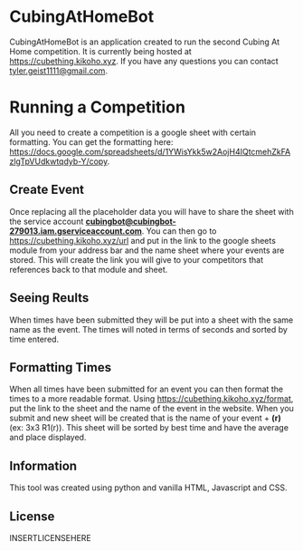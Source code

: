 # CubingAtHomeBot
CubingAtHomeBot is an application created to run the second Cubing At Home competition. It is currently being hosted at https://cubething.kikoho.xyz. If you have any questions you can contact tyler.geist1111@gmail.com.
<br>
# Running a Competition
All you need to create a competition is a google sheet with certain formatting. You can get the formatting here: https://docs.google.com/spreadsheets/d/1YWisYkk5w2AojH4IQtcmehZkFAzlgTpVUdkwtqdyb-Y/copy.
## Create Event
Once replacing all the placeholder data you will have to share the sheet with the service account <b>cubingbot@cubingbot-279013.iam.gserviceaccount.com</b>. You can then go to https://cubething.kikoho.xyz/url and put in the link to the google sheets module from your address bar and the name sheet where your events are stored. This will create the link you will give to your competitors that references back to that module and sheet.
## Seeing Reults
When times have been submitted they will be put into a sheet with the same name as the event. The times will noted in terms of seconds and sorted by time entered. 
## Formatting Times
When all times have been submitted for an event you can then format the times to a more readable format. Using https://cubething.kikoho.xyz/format, put the link to the sheet and the name of the event in the website. When you submit and new sheet will be created that is the name of your event + <b>(r)</b> (ex: 3x3 R1(r)). This sheet will be sorted by best time and have the average and place displayed.
## Information
This tool was created using python and vanilla HTML, Javascript and CSS.
## License
INSERTLICENSEHERE

